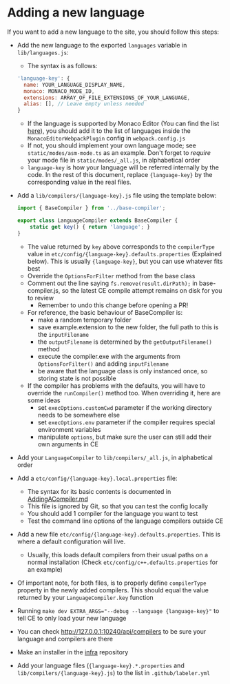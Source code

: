 # Adding a new language

If you want to add a new language to the site, you should follow this steps:

* Add the new language to the exported `languages` variable in `lib/languages.js`:
    - The syntax is as follows:
  ```js
  'language-key': {
    name: YOUR_LANGUAGE_DISPLAY_NAME,
    monaco: MONACO_MODE_ID,
    extensions: ARRAY_OF_FILE_EXTENSIONS_OF_YOUR_LANGUAGE,
    alias: [], // Leave empty unless needed
  }
  ```
    - If the language is supported by Monaco Editor (You can find the
      list [here](https://github.com/microsoft/monaco-languages/tree/main/src)), you should add it to the list of
      languages inside the `MonacoEditorWebpackPlugin` config in `webpack.config.js`
    - If not, you should implement your own language mode; see `static/modes/asm-mode.ts` as an example. Don't forget
      to *require* your mode file in `static/modes/_all.js`, in alphabetical order
    - `language-key` is how your language will be referred internally by the code. In the rest of this document,
      replace `{language-key}` by the corresponding value in the real files.

* Add a `lib/compilers/{language-key}.js` file using the template below:
    ```js
    import { BaseCompiler } from '../base-compiler';

    export class LanguageCompiler extends BaseCompiler {
        static get key() { return 'language'; }
    }
    ```
    - The value returned by `key` above corresponds to the `compilerType` value
      in `etc/config/{language-key}.defaults.properties` (Explained below). This is usually `{language-key}`, but you
      can use whatever fits best
    - Override the `OptionsForFilter` method from the base class
    - Comment out the line saying `fs.remove(result.dirPath);` in base-compiler.js, so the latest CE compile attempt
      remains on disk for you to review
        - Remember to undo this change before opening a PR!
    - For reference, the basic behaviour of BaseCompiler is:
        - make a random temporary folder
        - save example.extension to the new folder, the full path to this is the `inputFilename`
        - the `outputFilename` is determined by the `getOutputFilename()` method
        - execute the compiler.exe with the arguments from `OptionsForFilter()` and adding `inputFilename`
        - be aware that the language class is only instanced once, so storing state is not possible
    - If the compiler has problems with the defaults, you will have to override the `runCompiler()` method too. When
      overriding it, here are some ideas
        - set `execOptions.customCwd` parameter if the working directory needs to be somewhere else
        - set `execOptions.env` parameter if the compiler requires special environment variables
        - manipulate `options`, but make sure the user can still add their own arguments in CE

* Add your `LanguageCompiler` to `lib/compilers/_all.js`, in alphabetical order

* Add a `etc/config/{language-key}.local.properties` file:
    - The syntax for its basic contents is documented in [AddingACompiler.md](AddingACompiler.md)
    - This file is ignored by Git, so that you can test the config locally
    - You should add 1 compiler for the language you want to test
    - Test the command line options of the language compilers outside CE

* Add a new file `etc/config/{language-key}.defaults.properties`. This is where a default configuration will live.
    - Usually, this loads default compilers from their usual paths on a normal installation 
      (Check `etc/config/c++.defaults.properties` for an example)

* Of important note, for both files, is to properly define `compilerType` property in the newly added compilers. This
  should equal the value returned by your `LanguageCompiler.key` function

* Running `make dev EXTRA_ARGS="--debug --language {language-key}"` to tell CE to only load your new language

* You can check http://127.0.0.1:10240/api/compilers to be sure your language and compilers are there

* Make an installer in the [infra](https://github.com/compiler-explorer/infra) repository

* Add your language files (`{language-key}.*.properties` and `lib/compilers/{language-key}.js`) to the list
  in `.github/labeler.yml`
